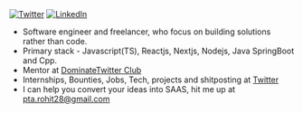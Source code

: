</div>
<a href="https://twitter.com/whyrohitwhy" target="__blank"><img src="https://img.shields.io/twitter/follow/whyrohitwhy?style=social" alt="Twitter"></a>
<a href="www.linkedin.com/in/rohit-gupta28" target="_blank"><img src="https://img.shields.io/badge/LinkedIn-%230077B5.svg?&style=flat-square&logo=linkedin&logoColor=white" alt="LinkedIn"></a>
</a>
<br>

- Software engineer and freelancer, who focus on building solutions rather than code.
- Primary stack - Javascript(TS), Reactjs, Nextjs, Nodejs, Java SpringBoot and Cpp.
- Mentor at [DominateTwitter Club](https://twitter.com/dominateXclub)
- Internships, Bounties, Jobs, Tech, projects and shitposting at [Twitter](https://twitter.com/whyrohitwhy)
- I can help you convert your ideas into SAAS, hit me up at [pta.rohit28@gmail.com](mailto:pta.rohit28@gmail.com)
